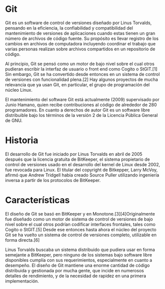  # Git

Git es un software de control de versiones diseñado por Linus Torvalds, pensando en la eficiencia, la confiabilidad y compatibilidad del mantenimiento de versiones de aplicaciones cuando estas tienen un gran número de archivos de código fuente. Su propósito es llevar registro de los cambios en archivos de computadora incluyendo coordinar el trabajo que varias personas realizan sobre archivos compartidos en un repositorio de código.

Al principio, Git se pensó como un motor de bajo nivel sobre el cual otros pudieran escribir la interfaz de usuario o front end como Cogito o StGIT.[1]​ Sin embargo, Git se ha convertido desde entonces en un sistema de control de versiones con funcionalidad plena.[2]​ Hay algunos proyectos de mucha relevancia que ya usan Git, en particular, el grupo de programación del núcleo Linux.

El mantenimiento del software Git está actualmente (2009) supervisado por Junio Hamano, quien recibe contribuciones al código de alrededor de 280 programadores. En cuanto a derechos de autor Git es un software libre distribuible bajo los términos de la versión 2 de la Licencia Pública General de GNU.

# Historia
El desarrollo de Git fue iniciado por Linus Torvalds en abril de 2005 después que la licencia gratuita de BitKeeper, el sistema propietario de control de versiones usado en el desarrollo del kernel de Linux desde 2002, fue revocada para Linux. El titular del copyright de Bitkepper, Larry McVoy, afirmó que Andrew Tridgell había creado Source Puller utilizando ingeniería inversa a partir de los protocolos de BitKeeper.

# Características
El diseño de Git se basó en BitKeeper y en Monotone.[3]​[4]​ Originalmente fue diseñado como un motor de sistema de control de versiones de bajo nivel sobre el cual otros podrían codificar interfaces frontales, tales como Cogito o StGIT.[5]​ Desde ese entonces hasta ahora el núcleo del proyecto Git se ha vuelto un sistema de control de versiones completo, utilizable en forma directa.[6]​

Linus Torvalds buscaba un sistema distribuido que pudiera usar en forma semejante a BitKeeper, pero ninguno de los sistemas bajo software libre disponibles cumplía con sus requerimientos, especialmente en cuanto a desempeño. El diseño de Git mantiene una enorme cantidad de código distribuida y gestionada por mucha gente, que incide en numerosos detalles de rendimiento, y de la necesidad de rapidez en una primera implementación.
